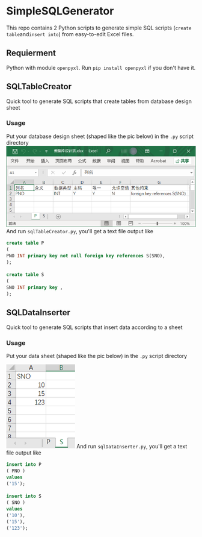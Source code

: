 # SimpleSQLGenerator
 This repo contains 2 Python scripts to generate simple SQL scripts (`create table`and`insert into`) from easy-to-edit Excel files.
## Requierment
 Python with module `openpyxl`.  Run `pip install openpyxl` if you don't have it. 
## SQLTableCreator
 Quick tool to generate SQL scripts that create tables from database design sheet
### Usage
 Put your database design sheet (shaped like the pic below) in the `.py` script directory
 ![](TableInput.png)
 And run `sqlTableCreator.py`, you'll get a text file output like 
 ```SQL
 create table P
(
PNO INT primary key not null foreign key references S(SNO),
);

create table S
(
SNO INT primary key ,
);
```


## SQLDataInserter
 Quick tool to generate SQL scripts that insert data according to a sheet
### Usage
 Put your data sheet (shaped like the pic below) in the `.py` script directory 

 ![](DataInput.png)
 And run `sqlDataInserter.py`, you'll get a text file output like 
 ```SQL
insert into P
( PNO )
values
('15');

insert into S
( SNO )
values
('10'),
('15'),
('123');
```

